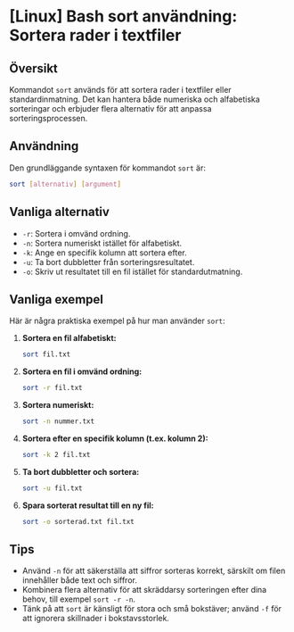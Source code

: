 # [Linux] Bash sort användning: Sortera rader i textfiler

## Översikt
Kommandot `sort` används för att sortera rader i textfiler eller standardinmatning. Det kan hantera både numeriska och alfabetiska sorteringar och erbjuder flera alternativ för att anpassa sorteringsprocessen.

## Användning
Den grundläggande syntaxen för kommandot `sort` är:

```bash
sort [alternativ] [argument]
```

## Vanliga alternativ
- `-r`: Sortera i omvänd ordning.
- `-n`: Sortera numeriskt istället för alfabetiskt.
- `-k`: Ange en specifik kolumn att sortera efter.
- `-u`: Ta bort dubbletter från sorteringsresultatet.
- `-o`: Skriv ut resultatet till en fil istället för standardutmatning.

## Vanliga exempel
Här är några praktiska exempel på hur man använder `sort`:

1. **Sortera en fil alfabetiskt:**
   ```bash
   sort fil.txt
   ```

2. **Sortera en fil i omvänd ordning:**
   ```bash
   sort -r fil.txt
   ```

3. **Sortera numeriskt:**
   ```bash
   sort -n nummer.txt
   ```

4. **Sortera efter en specifik kolumn (t.ex. kolumn 2):**
   ```bash
   sort -k 2 fil.txt
   ```

5. **Ta bort dubbletter och sortera:**
   ```bash
   sort -u fil.txt
   ```

6. **Spara sorterat resultat till en ny fil:**
   ```bash
   sort -o sorterad.txt fil.txt
   ```

## Tips
- Använd `-n` för att säkerställa att siffror sorteras korrekt, särskilt om filen innehåller både text och siffror.
- Kombinera flera alternativ för att skräddarsy sorteringen efter dina behov, till exempel `sort -r -n`.
- Tänk på att `sort` är känsligt för stora och små bokstäver; använd `-f` för att ignorera skillnader i bokstavsstorlek.